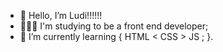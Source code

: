 - 👋 Hello, I’m Ludi!!!!!!
- 👩🏻‍💻 I'm studying to be a front end developer;
- 🌱 I’m currently learning  { HTML < CSS > JS ; }.
